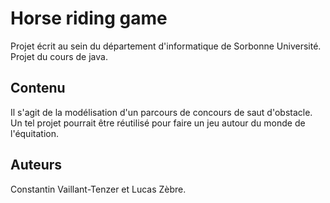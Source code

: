 # Horse riding game
Projet écrit au sein du département d'informatique de Sorbonne Université. Projet du cours de java.
## Contenu
Il s'agit de la modélisation d'un parcours de concours de saut d'obstacle. Un tel projet pourrait être réutilisé pour faire un jeu autour du monde de l'équitation.

## Auteurs 
Constantin Vaillant-Tenzer et Lucas Zèbre.
